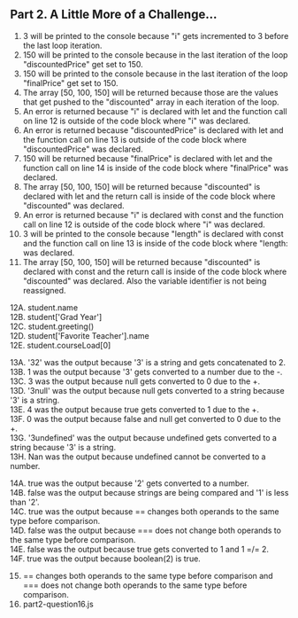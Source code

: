 ## Part 2. A Little More of a Challenge... ##

1. 3 will be printed to the console because "i" gets incremented to 3 before the last loop iteration.
2. 150 will be printed to the console because in the last iteration of the loop "discountedPrice" get set to 150.
3. 150 will be printed to the console because in the last iteration of the loop "finalPrice" get set to 150.
4. The array [50, 100, 150] will be returned because those are the values that get pushed to the "discounted" array in each iteration of the loop.
5. An error is returned because "i" is declared with let and the function call on line 12 is outside of the code block where "i" was declared.
6. An error is returned because "discountedPrice" is declared with let and the function call on line 13 is outside of the code block where "discountedPrice" was declared.
7. 150 will be returned because "finalPrice" is declared with let and the function call on line 14 is inside of the code block where "finalPrice" was declared.
8. The array [50, 100, 150] will be returned because "discounted" is declared with let and the return call is inside of the code block where "discounted" was declared.
9. An error is returned because "i" is declared with const and the function call on line 12 is outside of the code block where "i" was declared.
10. 3 will be printed to the console because "length" is declared with const and the function call on line 13 is inside of the code block where "length: was declared.
11. The array [50, 100, 150] will be returned because "discounted" is declared with const and the return call is inside of the code block where "discounted" was declared. Also the variable identifier is not being reassigned.

12A. student.name  
12B. student['Grad Year']  
12C. student.greeting()  
12D. student['Favorite Teacher'].name  
12E. student.courseLoad[0]  

13A. '32' was the output because '3' is a string and gets concatenated to 2.  
13B. 1 was the output because '3' gets converted to a number due to the -.  
13C. 3 was the output because null gets converted to 0 due to the +.  
13D. '3null' was the output because null gets converted to a string because '3' is a string.  
13E. 4 was the output because true gets converted to 1 due to the +.  
13F. 0 was the output because false and null get converted to 0 due to the +.  
13G. '3undefined' was the output because undefined gets converted to a string because '3' is a string.  
13H. Nan was the output because undefined cannot be converted to a number.  

14A. true was the output because '2' gets converted to a number.  
14B. false was the output because strings are being compared and '1' is less than '2'.  
14C. true was the output because == changes both operands to the same type before comparison.  
14D. false was the output because === does not change both operands to the same type before comparison.  
14E. false was the output because true gets converted to 1 and 1 =/= 2.  
14F. true was the output because boolean(2) is true.  

15. == changes both operands to the same type before comparison and === does not change both operands to the same type before comparison.
16. part2-question16.js 
